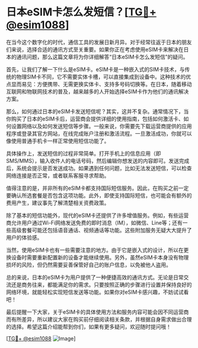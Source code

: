 # 日本eSIM卡怎么发短信？[[TG💪+ @esim1088](https://t.me/s/esim1088)]

在当今这个数字化的时代，通信工具的发展日新月异。对于经常往返于日本的朋友们来说，选择合适的通讯方式至关重要。如果你正在考虑使用eSIM卡来解决在日本的通讯问题，那么这篇文章将为你详细解答“日本eSIM卡怎么发短信”的疑问。

首先，让我们了解一下什么是eSIM卡。eSIM卡是一种嵌入式的SIM卡技术，与传统的物理SIM卡不同，它不需要实体卡槽，可以直接集成到设备中。这种技术的优点显而易见：方便携带、无需更换实体卡、支持多号码切换等。在日本，随着移动互联网和物联网技术的普及，越来越多的人开始选择eSIM卡作为他们的通讯解决方案。

那么，如何通过日本的eSIM卡发送短信呢？其实，这并不复杂。通常情况下，当你购买了日本的eSIM卡后，运营商会提供详细的使用指南，包括如何激活卡、如何设置网络以及如何发送短信等步骤。一般来说，你需要先下载运营商提供的应用程序或登录其官方网站，在线完成账户注册和激活流程。一旦激活成功，你就可以像使用普通手机卡一样正常使用短信功能了。

具体操作上，发送短信的过程非常简单。打开手机上的信息应用（即SMS/MMS），输入收件人的电话号码，然后编辑你想发送的内容即可。发送完成后，系统会提示是否发送成功。如果遇到任何问题，比如无法发送短信，可以检查网络连接是否正常，或者联系客服寻求帮助。

值得注意的是，并非所有的eSIM卡都支持国际短信服务。因此，在购买之前一定要确认所选套餐是否包含这项功能。此外，即使支持国际短信，也可能会有额外的费用产生，建议事先了解清楚相关资费政策。

除了基本的短信功能外，现代的eSIM卡还提供了许多增值服务。例如，有些运营商允许用户通过Wi-Fi网络发送免费的即时消息（IM），如微信、Line等；还有一些高级套餐可能还包括语音通话、视频通话等功能。这些附加服务无疑大大提升了用户的体验感。

当然，使用eSIM卡也有一些需要注意的地方。由于它是嵌入式的设计，所以在更换设备时需要重新配置新的设备才能继续使用。另外，虽然eSIM卡本身没有物理损坏的风险，但仍然需要妥善保管好自己的账户信息，以免被他人盗用。

总的来说，日本的eSIM卡为用户提供了一种便捷高效的通讯方式。无论是日常交流还是商务往来，都能满足你的需求。只要按照正确的步骤进行设置并保持良好的网络环境，就能轻松实现短信发送等功能。如果你对eSIM卡感兴趣，不妨试试看吧！

最后提醒一下大家，关于eSIM卡的具体使用方法和服务内容可能会因不同运营商而有所差异，所以建议大家在购买前仔细阅读相关条款，并根据自身需求做出合理的选择。希望这篇介绍能帮到你们，如果有更多疑问，欢迎随时提问哦！

[[TG💪+ @esim1088](https://t.me/s/esim1088) ![Image](https://i.postimg.cc/4NQfJmqS/Snipaste-2025-05-13-00-14-12.png)]
